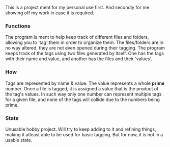 This is a project ment for my personal use first. And secondly for me showing off my work in case it is required.

### Functions
The program is ment to help keep track of different files and folders, allowing you to 'tag' them in order to organize them. The files/folders are in no way altered, they are not even opened during their tagging. The program keeps track of the tags using two files generated by itself. One has the tags with their name and value, and another has the files and their 'values'.

### How
Tags are represented by name & value. The value represents a whole **prime** number. Once a file is tagged, it is assigned a value that is the product of the tag's values. In such way only one number can represent multiple tags for a given file, and none of the tags will collide due to the numbers being prime.

### State
Unusable hobby project. Will try to keep adding to it and refining things, making it atleast able to be used for basic tagging. But for now, it is not in a usable state.
